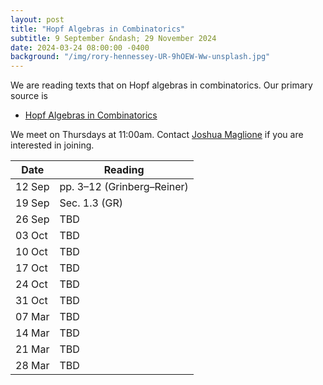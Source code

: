 ```yaml
---
layout: post
title: "Hopf Algebras in Combinatorics"
subtitle: 9 September &ndash; 29 November 2024
date: 2024-03-24 08:00:00 -0400
background: "/img/rory-hennessey-UR-9hOEW-Ww-unsplash.jpg"
---
```


We are reading texts that on Hopf algebras in combinatorics. Our primary source is
- [Hopf Algebras in Combinatorics](https://arxiv.org/abs/1409.8356)

We meet on Thursdays at 11:00am. Contact [Joshua Maglione](mailto:joshua.maglione@universityofgalway.ie) if you are interested in joining.

| Date   | Reading                 | 
| ------ | ----------------------- | 
| 12 Sep | pp. 3&ndash;12 (Grinberg&ndash;Reiner) | 
| 19 Sep |  Sec. 1.3 (GR) |
| 26 Sep |  TBD  |
| 03 Oct |  TBD  |
| 10 Oct |  TBD  |
| 17 Oct |  TBD  |
| 24 Oct |  TBD  |
| 31 Oct |  TBD  |
| 07 Mar |  TBD  |
| 14 Mar |  TBD  |
| 21 Mar |  TBD  |
| 28 Mar |  TBD  | 